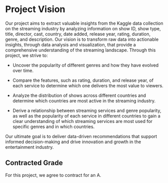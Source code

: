 # Project Vision
Our project aims to extract valuable insights from the Kaggle data collection on the streaming industry by analyzing information on show ID, show type, title, director, cast, country, date added, release year, rating, duration, genre, and description. Our vision is to transform raw data into actionable insights, through data analysis and visualization, that provide a comprehensive understanding of the streaming landscape. Through this project, we strive to:
- Uncover the popularity of different genres and how they have evolved over time.

- Compare the features, such as rating, duration, and release year, of each service to determine which one delivers the most value to viewers.

- Analyze the distribution of shows across different countries and determine which countries are most active in the streaming industry.

- Derive a relationship between streaming services and genre popularity, as well as the popularity of each service in different countries to gain a clear understanding of which streaming services are most used for specific genres and in which countries.

Our ultimate goal is to deliver data-driven recommendations that support informed decision-making and drive innovation and growth in the entertainment industry.

## Contracted Grade

For this project, we agree to contract for an A.